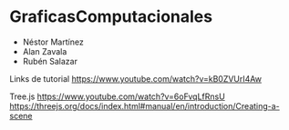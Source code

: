 # GraficasComputacionales
- Néstor Martínez
- Alan Zavala
- Rubén Salazar

Links de tutorial 
https://www.youtube.com/watch?v=kB0ZVUrI4Aw

Tree.js
https://www.youtube.com/watch?v=6oFvqLfRnsU
https://threejs.org/docs/index.html#manual/en/introduction/Creating-a-scene